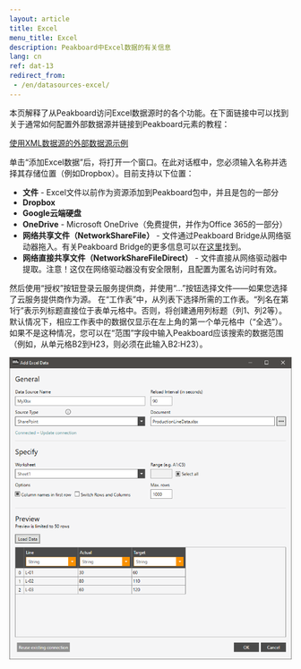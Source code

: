 ```yaml
---
layout: article
title: Excel
menu_title: Excel
description: Peakboard中Excel数据的有关信息
lang: cn
ref: dat-13
redirect_from:
 - /en/datasources-excel/
---
```

本页解释了从Peakboard访问Excel数据源时的各个功能。在下面链接中可以找到关于通常如何配置外部数据源并链接到Peakboard元素的教程：

[使用XML数据源的外部数据源示例](/tutorials/03-cn-xml-data.html)

单击“添加Excel数据”后，将打开一个窗口。在此对话框中，您必须输入名称并选择其存储位置（例如Dropbox）。目前支持以下位置：

* **文件** - Excel文件以前作为资源添加到Peakboard包中，并且是包的一部分
* **Dropbox**
* **Google云端硬盘**
* **OneDrive** - Microsoft OneDrive（免费提供，并作为Office 365的一部分）
* **网络共享文件（NetworkShareFile）** - 文件通过Peakboard Bridge从网络驱动器拖入。有关Peakboard Bridge的更多信息可以在[这里](/administration/01-en-install.html)找到。
* **网络直接共享文件（NetworkShareFileDirect）** - 文件直接从网络驱动器中提取。注意！这仅在网络驱动器没有安全限制，且配置为匿名访问时有效。

然后使用“授权”按钮登录云服务提供商，并使用“…”按钮选择文件——如果您选择了云服务提供商作为源。
在“工作表”中，从列表下选择所需的工作表。“列名在第1行”表示列标题直接位于表单元格中。否则，将创建通用列标题（列1、列2等）。默认情况下，相应工作表中的数据仅显示在左上角的第一个单元格中（“全选”）。如果不是这种情况，您可以在“范围”字段中输入Peakboard应该搜索的数据范围（例如，从单元格B2到H23，则必须在此输入B2:H23）。

 ![Add Excel Data Dialog](/assets/images/data-sources/excel/add-excel-data.png)
